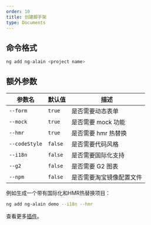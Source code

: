 ```yaml
---
order: 10
title: 创建脚手架
type: Documents
---
```


## 命令格式

```bash
ng add ng-alain <project name>
```

## 额外参数

参数名 | 默认值 | 描述
--------- | ------- | -------
`--form` | `true` | 是否需要动态表单
`--mock` | `true` | 是否需要 mock 功能
`--hmr` | `true` | 是否需要 hmr 热替换
`--codeStyle` | `false` | 是否需要代码风格
`--i18n` | `false` | 是否需要国际化支持
`--g2` | `false` | 是否需要 G2 图表
`--npm` | `false` | 是否需要淘宝镜像配置文件

例如生成一个带有国际化和HMR热替换项目：

```bash
ng add ng-alain demo --i18n --hmr
```

查看更多[插件](/cli/plugin)。
